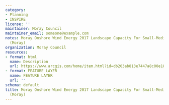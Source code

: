 ```yaml
---
category:
- Planning
- INSPIRE
license: ''
maintainer: Moray Council
maintainer_email: someone@example.com
notes: Moray Onshore Wind Energy 2017 Landscape Capacity For Small-Medium Typologies
  (Moray)
organization: Moray Council
resources:
- format: html
  name: Description
  url: https://www.arcgis.com/home/item.html?id=db203ab813e7447a8c00e18d5dbf54e9
- format: FEATURE LAYER
  name: FEATURE LAYER
  url: ''
schema: default
title: Moray Onshore Wind Energy 2017 Landscape Capacity For Small-Medium Typologies
  (Moray)
---
```

